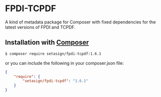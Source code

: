 # FPDI-TCPDF
A kind of metadata package for Composer with fixed dependencies for the latest versions of FPDI and TCPDF.

## Installation with [Composer](https://packagist.org/packages/setasign/fpdi-tcpdf)

```bash
$ composer require setasign/fpdi-tcpdf:1.6.1
```

or you can include the following in your composer.json file:

```json
{
    "require": {
        "setasign/fpdi-tcpdf": "1.6.1"
    }
}
```
